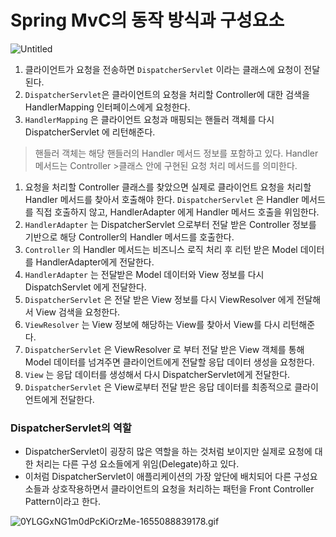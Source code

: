 # Spring MvC의 동작 방식과 구성요소

![Untitled](https://s3.us-west-2.amazonaws.com/secure.notion-static.com/279d8d1d-bc1c-4d7e-b367-13af5e5cb036/Untitled.png?X-Amz-Algorithm=AWS4-HMAC-SHA256&X-Amz-Content-Sha256=UNSIGNED-PAYLOAD&X-Amz-Credential=AKIAT73L2G45EIPT3X45%2F20221020%2Fus-west-2%2Fs3%2Faws4_request&X-Amz-Date=20221020T115019Z&X-Amz-Expires=86400&X-Amz-Signature=29ee03e8a3b0c7aabbb7060d87857feac2bc8cc28ed847c86fb1678d8792c2ae&X-Amz-SignedHeaders=host&response-content-disposition=filename%20%3D%22Untitled.png%22&x-id=GetObject)

1. 클라이언트가 요청을 전송하면 `DispatcherServlet` 이라는 클래스에 요청이 전달된다.
2. `DispatcherServlet`은 클라이언트의 요청을 처리할 Controller에 대한 검색을 HandlerMapping 인터페이스에게 요청한다. 
3. `HandlerMapping` 은 클라이언트 요청과 매핑되는 핸들러 객체를 다시 DispatcherServlet 에 리턴해준다.


>핸들러 객체는 해당 핸들러의 Handler 메서드 정보를 포함하고 있다. 
>Handler 메서드는 Controller >클래스 안에 구현된 요청 처리 메서드를 의미한다.

1. 요청을 처리할 Controller 클래스를 찾았으면 실제로 클라이언트 요청을 처리할 Handler 메서드를 찾아서 호출해야 한다. `DispatcherServlet` 은 Handler 메서드를 직접 호출하지 않고, HandlerAdapter 에게 Handler 메서드 호출을 위임한다.
2. `HandlerAdapter` 는 DispatcherServlet 으로부터 전달 받은 Controller 정보를 기반으로 해당 Controller의 Handler 메서드를 호출한다. 
3. `Controller` 의 Handler 메서드는 비즈니스 로직 처리 후 리턴 받은 Model 데이터를 HandlerAdapter에게 전달한다.
4. `HandlerAdapter` 는 전달받은 Model 데이터와 View 정보를 다시 DispatchServlet 에게 전달한다.
5. `DispatcherServlet` 은 전달 받은 View 정보를 다시 ViewResolver 에게 전달해서 View 검색을 요청한다.
6. `ViewResolver` 는 View 정보에 해당하는 View를 찾아서 View를 다시 리턴해준다.
7. `DispatcherServlet` 은 ViewResolver 로 부터 전달 받은 View 객체를 통해 Model 데이터를 넘겨주면 클라이언트에게 전달할 응답 데이터 생성을 요청한다. 
8. `View` 는 응답 데이터를 생성해서 다시 DispatcherServlet에게 전달한다.
9. `DispatcherServlet` 은 View로부터 전달 받은 응답 데이터를 최종적으로 클라이언트에게 전달한다.

### DispatcherServlet의 역할

- DispatcherServlet이 굉장히 많은 역할을 하는 것처럼 보이지만 실제로 요청에 대한 처리는 다른 구성 요소들에게 위임(Delegate)하고 있다.
- 이처럼 DispatcherServlet이 애플리케이션의 가장 앞단에 배치되어 다른 구성요소들과 상호작용하면서 클라이언트의 요청을 처리하는 패턴을 Front Controller Pattern이라고 한다.

![0YLGGxNG1m0dPcKiOrzMe-1655088839178.gif](https://s3.us-west-2.amazonaws.com/secure.notion-static.com/00d12965-66d3-4a2f-8957-69c4bc1e3035/0YLGGxNG1m0dPcKiOrzMe-1655088839178.gif?X-Amz-Algorithm=AWS4-HMAC-SHA256&X-Amz-Content-Sha256=UNSIGNED-PAYLOAD&X-Amz-Credential=AKIAT73L2G45EIPT3X45%2F20221020%2Fus-west-2%2Fs3%2Faws4_request&X-Amz-Date=20221020T115032Z&X-Amz-Expires=86400&X-Amz-Signature=513f0335b221af592c972d804ce397bd64e24954e047fe82108f44a961f33a32&X-Amz-SignedHeaders=host&response-content-disposition=filename%20%3D%220YLGGxNG1m0dPcKiOrzMe-1655088839178.gif%22&x-id=GetObject)